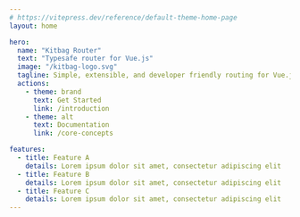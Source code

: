 ```yaml
---
# https://vitepress.dev/reference/default-theme-home-page
layout: home

hero:
  name: "Kitbag Router"
  text: "Typesafe router for Vue.js"
  image: "/kitbag-logo.svg"
  tagline: Simple, extensible, and developer friendly routing for Vue.js
  actions:
    - theme: brand
      text: Get Started
      link: /introduction
    - theme: alt
      text: Documentation
      link: /core-concepts

features:
  - title: Feature A
    details: Lorem ipsum dolor sit amet, consectetur adipiscing elit
  - title: Feature B
    details: Lorem ipsum dolor sit amet, consectetur adipiscing elit
  - title: Feature C
    details: Lorem ipsum dolor sit amet, consectetur adipiscing elit
---
```


